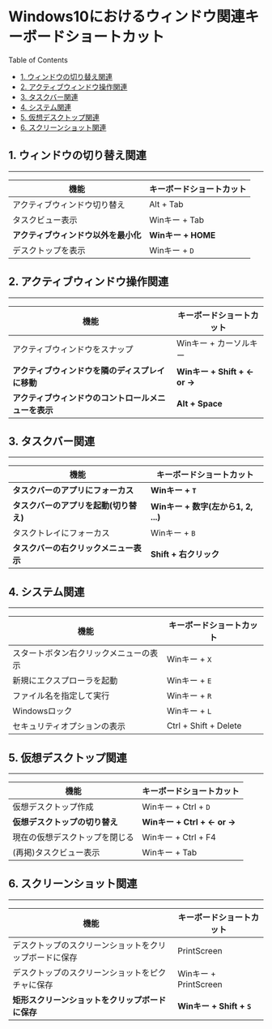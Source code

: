 # Windows10におけるウィンドウ関連キーボードショートカット

Table of Contents
- [1. ウィンドウの切り替え関連](#1-ウィンドウの切り替え関連)
- [2. アクティブウィンドウ操作関連](#2-アクティブウィンドウ操作関連)
- [3. タスクバー関連](#3-タスクバー関連)
- [4. システム関連](#4-システム関連)
- [5. 仮想デスクトップ関連](#5-仮想デスクトップ関連)
- [6. スクリーンショット関連](#6-スクリーンショット関連)

## 1. ウィンドウの切り替え関連

---
|機能|キーボードショートカット|
|---|---|
|アクティブウィンドウ切り替え|Alt + Tab
|タスクビュー表示|Winキー + Tab
|**アクティブウィンドウ以外を最小化**|**Winキー + HOME**
|デスクトップを表示|Winキー + `D`

## 2. アクティブウィンドウ操作関連

---
|機能|キーボードショートカット|
|---|---|
|アクティブウィンドウをスナップ|Winキー + カーソルキー
|**アクティブウィンドウを隣のディスプレイに移動**|**Winキー + Shift + ← or →**
|**アクティブウィンドウのコントロールメニューを表示**|**Alt + Space**


## 3. タスクバー関連

---
|機能|キーボードショートカット|
|---|---|
|**タスクバーのアプリにフォーカス**|**Winキー + `T`**
|**タスクバーのアプリを起動(切り替え)**|**Winキー + 数字(左から1, 2, ...)**
|タスクトレイにフォーカス|Winキー + `B`
|**タスクバーの右クリックメニュー表示**|**Shift + 右クリック**

## 4. システム関連

---
|機能|キーボードショートカット|
|---|---|
|スタートボタン右クリックメニューの表示|Winキー + `X`
|新規にエクスプローラを起動|Winキー + `E`
|ファイル名を指定して実行|Winキー + `R`
|Windowsロック|Winキー + `L`
|セキュリティオプションの表示|Ctrl + Shift + Delete


## 5. 仮想デスクトップ関連

---
|機能|キーボードショートカット|
|---|---|
|仮想デスクトップ作成|Winキー + Ctrl + `D`
|**仮想デスクトップの切り替え**|**Winキー + Ctrl + ← or →**
|現在の仮想デスクトップを閉じる|Winキー + Ctrl + F4
|(再掲)タスクビュー表示|Winキー + Tab

## 6. スクリーンショット関連

---
|機能|キーボードショートカット|
|---|---|
|デスクトップのスクリーンショットをクリップボードに保存|PrintScreen
|デスクトップのスクリーンショットをピクチャに保存|Winキー + PrintScreen
|**矩形スクリーンショットをクリップボードに保存**|**Winキー + Shift + `S`**
